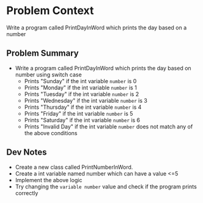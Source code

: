 
# Problem Context
Write a program called PrintDayInWord which prints the day based on a number 


## Problem Summary
- Write a program called PrintDayInWord which prints the day based on number using switch case
  - Prints "Sunday" if the int variable `number` is 0
  - Prints "Monday" if the int variable `number` is 1
  - Prints "Tuesday" if the int variable `number` is 2
  - Prints "Wednesday" if the int variable `number` is 3
  - Prints "Thursday" if the int variable `number` is 4
  - Prints "Friday" if the int variable `number` is 5
  - Prints "Saturday" if the int variable `number` is 6
  - Prints "Invalid Day" if the int variable `number` does not match any of the above conditions

## Dev Notes
- Create a new class called PrintNumberInWord.
- Create a int variable named number which can have a value <=5
- Implement the above logic
- Try changing the `variable number` value and check if the program prints correctly